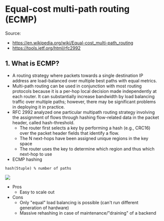 # Equal-cost multi-path routing (ECMP)

Source:

- <https://en.wikipedia.org/wiki/Equal-cost_multi-path_routing>
- <https://tools.ietf.org/html/rfc2992>

## 1. What is ECMP?

- A routing strategy where packets towards a single destination IP address are load-balanced over multiple best paths with equal metrics.
- Multi-path routing can be used in conjunction with most routing protocols because it is a per-hop local decision made independently at each router. It can substantially increase bandwidth by load balancing traffic over multiple paths; however, there may be significant problems in deploying it in practice.
- RFC 2992 analyzed one particular multipath routing strategy involving the assignment of flows through hashing flow-related data in the packet header, called hash-threshold.
  - The router first selects a key by performing a hash (e.g., CRC16) over the packet header fields that identify a flow.
  - The N next-hops have been assigned unique regions in the key space
  - The router uses the key to determine which region and thus which next-hop to use
- ECMP hashing

```
hash(5tuple) % number of paths
```

![](https://cdn.haproxy.com/wp-content/uploads/2020/02/4.-Equal-cost-multi-path-routing.png)

- Pros
  - Easy to scale out
- Cons
  - Only "equal" load balancing is possible (can't run different generation of hardware)
  - Massive rehashing in case of maintenance/"draining" of a backend
